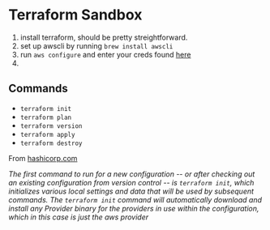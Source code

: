 # Terraform Sandbox

1. install terraform, should be pretty streightforward.
2. set up awscli by running `brew install awscli`
3. run `aws configure` and enter your creds found [here](https://console.aws.amazon.com/iam/home?#/security_credentials)
4. 

## Commands

- `terraform init`
- `terraform plan`
- `terraform version`
- `terraform apply`
- `terraform destroy`

From [hashicorp.com](https://learn.hashicorp.com/terraform/getting-started/build)

*The first command to run for a new configuration -- or after checking out an existing configuration from version control -- is `terraform init`, which initializes various local settings and data that will be used by subsequent commands. The `terraform init` command will automatically download and install any Provider binary for the providers in use within the configuration, which in this case is just the aws provider*



